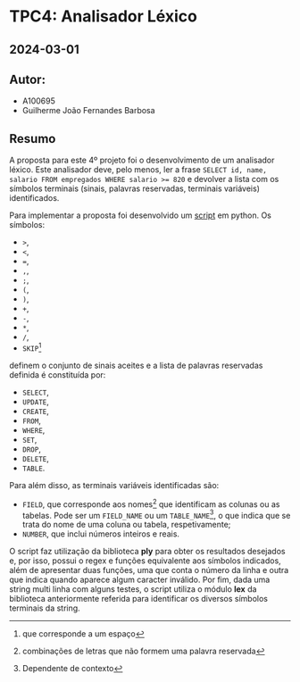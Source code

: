 # TPC4: Analisador Léxico
## 2024-03-01

## Autor:
- A100695
- Guilherme João Fernandes Barbosa

## Resumo

A proposta para este 4º projeto foi o desenvolvimento de um analisador léxico. Este analisador deve, pelo menos, ler a frase `SELECT id, name, salario FROM empregados WHERE salario >= 820` e devolver a lista com os símbolos terminais (sinais, palavras reservadas, terminais variáveis) identificados.

Para implementar a proposta foi desenvolvido um [script](lexical_analyzer.py) em python. Os símbolos:

- `>`,
- `<`,
- `=`,
- `,`,
- `;`,
- `(`,
- `)`,
- `+`,
- `-`,
- `*`,
- `/`,
- `SKIP`[^1]

definem o conjunto de sinais aceites e a lista de palavras reservadas definida é constituída por:

- `SELECT`,
- `UPDATE`,
- `CREATE`,
- `FROM`,
- `WHERE`,
- `SET`,
- `DROP`,
- `DELETE`,
- `TABLE`.

Para além disso, as terminais variáveis identificadas são:

- `FIELD`, que corresponde aos nomes[^2] que identificam as colunas ou as tabelas. Pode ser um `FIELD_NAME` ou um `TABLE_NAME`[^3], o que indica que se trata do nome de uma coluna ou tabela, respetivamente;
- `NUMBER`, que inclui números inteiros e reais.

O script faz utilização da biblioteca **ply** para obter os resultados desejados e, por isso, possui o regex e funções equivalente aos símbolos indicados, além de apresentar duas funções, uma que conta o número da linha e outra que indica quando aparece algum caracter inválido. Por fim, dada uma string multi linha com alguns testes, o script utiliza o módulo **lex** da biblioteca anteriormente referida para identificar os diversos símbolos terminais da string.

[^1]: que corresponde a um espaço
[^2]: combinações de letras que não formem uma palavra reservada
[^3]: Dependente de contexto